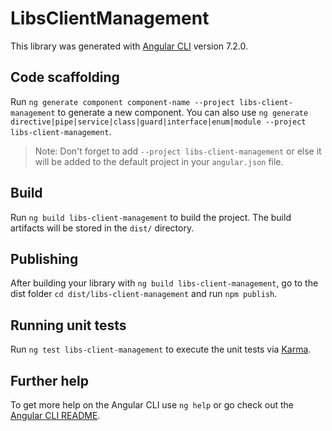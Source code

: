# LibsClientManagement

This library was generated with [Angular CLI](https://github.com/angular/angular-cli) version 7.2.0.

## Code scaffolding

Run `ng generate component component-name --project libs-client-management` to generate a new component. You can also use `ng generate directive|pipe|service|class|guard|interface|enum|module --project libs-client-management`.

> Note: Don't forget to add `--project libs-client-management` or else it will be added to the default project in your `angular.json` file.

## Build

Run `ng build libs-client-management` to build the project. The build artifacts will be stored in the `dist/` directory.

## Publishing

After building your library with `ng build libs-client-management`, go to the dist folder `cd dist/libs-client-management` and run `npm publish`.

## Running unit tests

Run `ng test libs-client-management` to execute the unit tests via [Karma](https://karma-runner.github.io).

## Further help

To get more help on the Angular CLI use `ng help` or go check out the [Angular CLI README](https://github.com/angular/angular-cli/blob/master/README.md).

